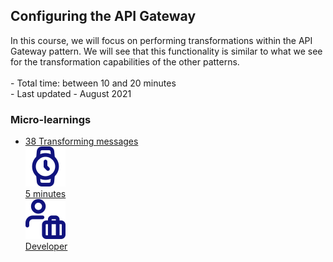 <div class="ez-academy">
	<div class="ez-academy__body">
		<main class="master">
	<h2 class="title">Configuring the API Gateway</h2>
    <p>
       In this course, we will focus on performing transformations within the API Gateway pattern. We will see that this functionality is similar to what we see for the transformation capabilities of the other patterns.
        </br></br>
        - Total time: between 10 and 20 minutes
        </br>
        - Last updated - August 2021
    </p>
    <h3 class="title">Micro-learnings</h3>
    <ul class="strip-container">
    <li class="strip">
            <a href="../../docs/microlearning/intermediate-configuring-the-api-gateway-transforming-messages" class="strip__link">
            <label for="" class="strip__label">
                <span>38</span>
                Transforming messages
            </label>
            <div class="strip__attribute">
                <img class="strip__attribute-icon strip__attribute-icon--duration" src="../../img/microlearning/academy_index/icon-duration32.svg"/>
                <div class="strip__attribute-label">5 minutes</div>
            </div>
            <div class="strip__attribute">
                <img class="strip__attribute-icon strip__attribute-icon--roles" src="../../img/microlearning/academy_index/icon-roles32.svg"/>
                <div class="strip__attribute-label">Developer</div>
            </div>
        </a>
        </li>    
    </ul>
    </main>
    </div>
</div>